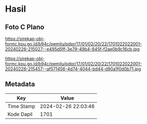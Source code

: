 # Hasil

## Foto C Plano

https://sirekap-obj-formc.kpu.go.id/b94c/pemilu/pdpr/17/01/02/20/22/1701022022001-20240226-215027--e495d5ff-3e79-49b4-845f-f2ae0b9c16cb.jpg

https://sirekap-obj-formc.kpu.go.id/b94c/pemilu/pdpr/17/01/02/20/22/1701022022001-20240226-215457--af571456-4d74-4044-bd44-d90a1f0d0b71.jpg


## Metadata

| Key        | Value               |
| ---------- | ------------------- |
| Time Stamp | 2024-02-26 22:03:46 |
| Kode Dapil | 1701                |



